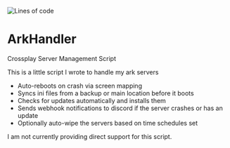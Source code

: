 ![Lines of code](https://img.shields.io/tokei/lines/github/vertyco/ArkHandler?style=plastic)

# ArkHandler

Crossplay Server Management Script

This is a little script I wrote to handle my ark servers
- Auto-reboots on crash via screen mapping
- Syncs ini files from a backup or main location before it boots
- Checks for updates automatically and installs them
- Sends webhook notifications to discord if the server crashes or has an update
- Optionally auto-wipe the servers based on time schedules set

I am not currently providing direct support for this script.
